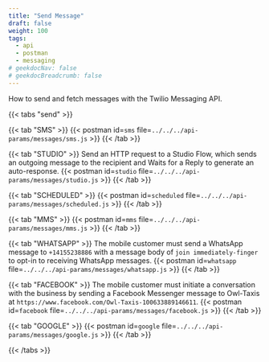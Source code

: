 ```yaml
---
title: "Send Message"
draft: false
weight: 100
tags:
  - api
  - postman
  - messaging
# geekdocNav: false
# geekdocBreadcrumb: false
---
```


How to send and fetch messages with the Twilio Messaging API.

{{< tabs "send" >}}

{{< tab "SMS" >}}
{{< postman id=`sms` file=`../../../api-params/messages/sms.js` >}}
{{< /tab >}}

{{< tab "STUDIO" >}}
Send an HTTP request to a Studio Flow, which sends an outgoing message to the recipient and Waits for a Reply to generate an auto-response. 
{{< postman id=`studio` file=`../../../api-params/messages/studio.js` >}}
{{< /tab >}}

{{< tab "SCHEDULED" >}}
{{< postman id=`scheduled` file=`../../../api-params/messages/scheduled.js` >}}
{{< /tab >}}

{{< tab "MMS" >}}
{{< postman id=`mms` file=`../../../api-params/messages/mms.js` >}}
{{< /tab >}}

{{< tab "WHATSAPP" >}}
The mobile customer must send a WhatsApp message to `+14155238886` with a message body of  `join immediately-finger` to opt-in to receiving WhatsApp messages.
{{< postman id=`whatsapp` file=`../../../api-params/messages/whatsapp.js` >}}
{{< /tab >}}

{{< tab "FACEBOOK" >}}
The mobile customer must initiate a conversation with the business by sending a Facebook Messenger message to Owl-Taxis at `https://www.facebook.com/Owl-Taxis-100633889146611`.
{{< postman id=`facebook` file=`../../../api-params/messages/facebook.js` >}}
{{< /tab >}}

{{< tab "GOOGLE" >}}
{{< postman id=`google` file=`../../../api-params/messages/google.js` >}}
{{< /tab >}}

{{< /tabs >}}
